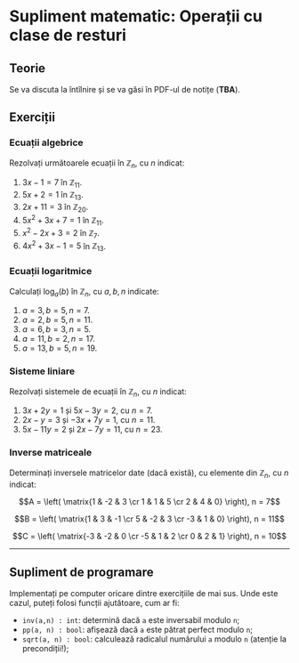 # Supliment matematic: Operații cu clase de resturi

## Teorie
Se va discuta la întîlnire și se va găsi în PDF-ul de notițe (**TBA**).

## Exerciții
### Ecuații algebrice
Rezolvați următoarele ecuații în $\mathbb{Z}_n$, cu $n$ indicat:

1. $3x - 1 = 7$ în $\mathbb{Z}_{11}$.
2. $5x + 2 = 1$ în $\mathbb{Z}_{13}$.
3. $2x + 11 = 3$ în $\mathbb{Z}_{20}$.
4. $5x^2 + 3x + 7 = 1$ în $\mathbb{Z}_{11}$.
5. $x^2 - 2x + 3 = 2$ în $\mathbb{Z}_7$.
6. $4x^2 + 3x - 1 = 5$ în $\mathbb{Z}_{13}$.

### Ecuații logaritmice
Calculați $\log_a(b)$ în $\mathbb{Z}_n$, cu $a, b, n$ indicate:

1. $a = 3, b = 5, n = 7$.
2. $a = 2, b = 5, n = 11$.
3. $a = 6, b = 3, n = 5$.
4. $a = 11, b = 2, n = 17$.
5. $a = 13, b = 5, n = 19$.

### Sisteme liniare
Rezolvați sistemele de ecuații în $\mathbb{Z}_n$, cu $n$ indicat:

1. $3x + 2y = 1$ și $5x - 3y = 2$, cu $n = 7$.
2. $2x - y = 3$ și $-3x + 7y = 1$, cu $n = 11$.
3. $5x - 11y = 2$ și $2x - 7y = 11$, cu $n = 23$.

### Inverse matriceale
Determinați inversele matricelor date (dacă există), cu elemente din $\mathbb{Z}_n$, 
cu $n$ indicat:

$$A = \left( \matrix{1 & -2 & 3 \cr 1 & 1 & 5 \cr 2 & 4 & 0} \right), n = 7$$

$$B = \left( \matrix{1 & 3 & -1 \cr 5 & -2 & 3 \cr -3 & 1 & 0} \right), n = 11$$

$$C = \left( \matrix{-3 & -2 & 0 \cr -5 & 1 & 2 \cr 0 & 2 & 1} \right), n = 10$$

---

## Supliment de programare
Implementați pe computer oricare dintre exercițiile de mai sus.
Unde este cazul, puteți folosi funcții ajutătoare, cum ar fi:
- `inv(a,n) : int`: determină dacă `a` este inversabil modulo `n`;
- `pp(a, n) : bool`: afișează dacă `a` este pătrat perfect modulo `n`;
- `sqrt(a, n) : bool`: calculează radicalul numărului `a` modulo `n` (atenție la precondiții!);
